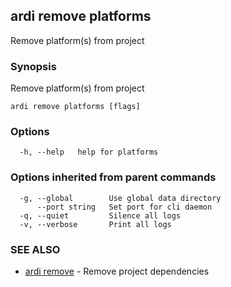 ## ardi remove platforms

Remove platform(s) from project

### Synopsis


Remove platform(s) from project

```
ardi remove platforms [flags]
```

### Options

```
  -h, --help   help for platforms
```

### Options inherited from parent commands

```
  -g, --global        Use global data directory
      --port string   Set port for cli daemon
  -q, --quiet         Silence all logs
  -v, --verbose       Print all logs
```

### SEE ALSO

* [ardi remove](ardi_remove.md)	 - Remove project dependencies

